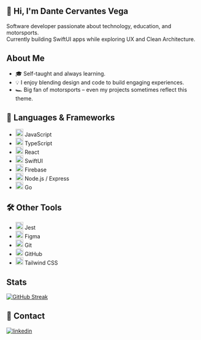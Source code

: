 ## 👋 Hi, I'm Dante Cervantes Vega

Software developer passionate about technology, education, and motorsports.  
Currently building SwiftUI apps while exploring UX and Clean Architecture.

## About Me
- 🎓 Self-taught and always learning.
- 💡 I enjoy blending design and code to build engaging experiences.
- 🏎️ Big fan of motorsports – even my projects sometimes reflect this theme.
<!-- ✍️ I'm starting to write about development and learning on Medium: https://medium.com/@tucorreo -->

## 🧰 Languages & Frameworks

<ul>
  <li><img src="https://cdn.jsdelivr.net/gh/devicons/devicon/icons/javascript/javascript-original.svg" width="20"/> JavaScript</li>
  <li><img src="https://cdn.jsdelivr.net/gh/devicons/devicon/icons/typescript/typescript-original.svg" width="20"/> TypeScript</li>
  <li><img src="https://cdn.jsdelivr.net/gh/devicons/devicon/icons/react/react-original.svg" width="20"/> React</li>
  <li><img src="https://cdn.jsdelivr.net/gh/devicons/devicon/icons/swift/swift-original.svg" width="20"/> SwiftUI</li>
  <li><img src="https://cdn.jsdelivr.net/gh/devicons/devicon/icons/firebase/firebase-plain.svg" width="20"/> Firebase</li>
  <li><img src="https://cdn.jsdelivr.net/gh/devicons/devicon/icons/nodejs/nodejs-original.svg" width="20"/> Node.js / Express</li>
  <li><img src="https://cdn.jsdelivr.net/gh/devicons/devicon/icons/go/go-original.svg" width="20"/> Go</li>
</ul>

## 🛠️ Other Tools

<ul>
  <li><img src="https://cdn.jsdelivr.net/gh/devicons/devicon/icons/jest/jest-plain.svg" width="20"/> Jest</li>
  <li><img src="https://cdn.jsdelivr.net/gh/devicons/devicon/icons/figma/figma-original.svg" width="20"/> Figma</li>
  <li><img src="https://cdn.jsdelivr.net/gh/devicons/devicon/icons/git/git-original.svg" width="20"/> Git</li>
  <li><img src="https://cdn.jsdelivr.net/gh/devicons/devicon/icons/github/github-original.svg" width="20" style="background:white; border-radius:4px;"/> GitHub</li>
  <li><img src="https://www.vectorlogo.zone/logos/tailwindcss/tailwindcss-icon.svg" width="20"/> Tailwind CSS</li>
</ul>

## Stats
[![GitHub Streak](https://github-readme-streak-stats.herokuapp.com?user=DanteCV2)](https://git.io/streak-stats)

<!-- 🚧 Projects coming soon: Poker Planning App, Reaction Time Game, TypeScript API -->

## 🔗 Contact
[![linkedin](https://img.shields.io/badge/linkedin-0A66C2?style=for-the-badge&logo=linkedin&logoColor=white)](https://www.linkedin.com/in/dantecervantesvega/)

